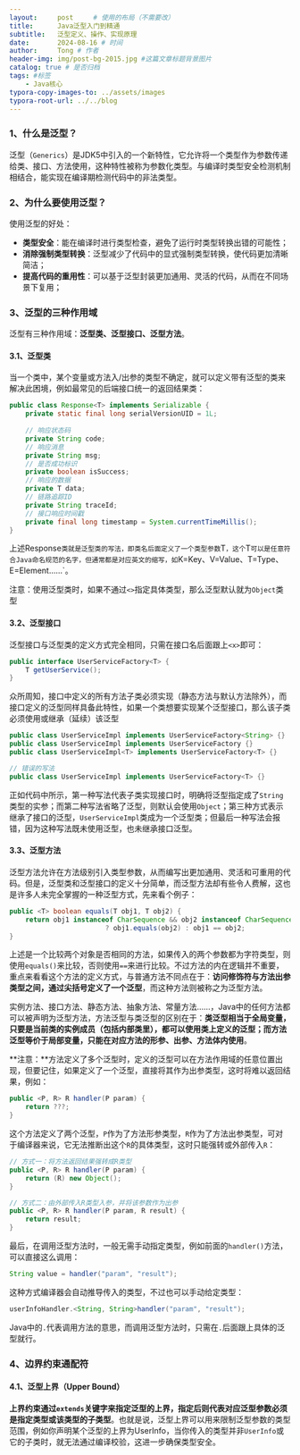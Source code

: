 ```yaml
---
layout:     post     # 使用的布局（不需要改）
title:      Java泛型入门到精通
subtitle:   泛型定义、操作、实现原理
date:       2024-08-16 # 时间
author:     Tong # 作者
header-img: img/post-bg-2015.jpg #这篇文章标题背景图片
catalog: true # 是否归档
tags: #标签
    - Java核心
typora-copy-images-to: ../assets/images
typora-root-url: ../../blog
---
```


### 1、什么是泛型？

泛型（`Generics`）是JDK5中引入的一个新特性，它允许将一个类型作为参数传递给类、接口、方法使用，这种特性被称为参数化类型。与编译时类型安全检测机制相结合，能实现在编译期检测代码中的非法类型。



### 2、为什么要使用泛型？

使用泛型的好处：

- **类型安全**：能在编译时进行类型检查，避免了运行时类型转换出错的可能性；
- **消除强制类型转换**：泛型减少了代码中的显式强制类型转换，使代码更加清晰简洁；
- **提高代码的重用性**：可以基于泛型封装更加通用、灵活的代码，从而在不同场景下复用；



### 3、泛型的三种作用域

泛型有三种作用域：**泛型类、泛型接口、泛型方法**。



#### 3.1、泛型类

当一个类中，某个变量或方法入/出参的类型不确定，就可以定义带有泛型的类来解决此困境，例如最常见的后端接口统一的返回结果类：

```java
public class Response<T> implements Serializable {
    private static final long serialVersionUID = 1L;
    
    // 响应状态码
    private String code;
    // 响应消息
    private String msg;
    // 是否成功标识
    private boolean isSuccess;
    // 响应的数据
    private T data;
    // 链路追踪ID
    private String traceId;
    // 接口响应时间戳
    private final long timestamp = System.currentTimeMillis();
}
```

上述Response`类就是泛型类的写法，即类名后面定义了一个类型参数`T`，这个`T`可以是任意符合Java命名规范的名字，但通常都是对应英文的缩写，如`K=Key、V=Value、T=Type、E=Element……`。

注意：使用泛型类时，如果不通过`<>`指定具体类型，那么泛型默认就为`Object`类型



#### 3.2、泛型接口

泛型接口与泛型类的定义方式完全相同，只需在接口名后面跟上`<x>`即可：

```java
public interface UserServiceFactory<T> {
    T getUserService();
}
```

众所周知，接口中定义的所有方法子类必须实现（静态方法与默认方法除外），而接口定义的泛型同样具备此特性，如果一个类想要实现某个泛型接口，那么该子类必须使用或继承（延续）该泛型

```java
public class UserServiceImpl implements UserServiceFactory<String> {}
public class UserServiceImpl implements UserServiceFactory {}
public class UserServiceImpl<T> implements UserServiceFactory<T> {}

// 错误的写法
public class UserServiceImpl implements UserServiceFactory<T> {}
```

正如代码中所示，第一种写法代表子类实现接口时，明确将泛型指定成了`String`类型的实参；而第二种写法省略了泛型，则默认会使用`Object`；第三种方式表示继承了接口的泛型，`UserServiceImpl`类成为一个泛型类；但最后一种写法会报错，因为这种写法既未使用泛型，也未继承接口泛型。



#### 3.3、泛型方法

泛型方法允许在方法级别引入类型参数，从而编写出更加通用、灵活和可重用的代码。但是，泛型类和泛型接口的定义十分简单，而泛型方法却有些令人费解，这也是许多人未完全掌握的一种泛型方式，先来看个例子：

```java
public <T> boolean equals(T obj1, T obj2) {
    return obj1 instanceof CharSequence && obj2 instanceof CharSequence 
                        ? obj1.equals(obj2) : obj1 == obj2;
}
```

上述是一个比较两个对象是否相同的方法，如果传入的两个参数都为字符类型，则使用`equals()`来比较，否则使用`==`来进行比较。不过方法的内在逻辑并不重要，重点来看看这个方法的定义方式，与普通方法不同点在于：**访问修饰符与方法出参类型之间，通过尖括号定义了一个泛型**，而这种方法则被称之为泛型方法。

实例方法、接口方法、静态方法、抽象方法、常量方法……，Java中的任何方法都可以被声明为泛型方法，方法泛型与类泛型的区别在于：**类泛型相当于全局变量，只要是当前类的实例成员（包括内部类里），都可以使用类上定义的泛型；而方法泛型等价于局部变量，只能在对应方法的形参、出参、方法体内使用**。

**注意：**方法定义了多个泛型时，定义的泛型可以在方法作用域的任意位置出现，但要记住，如果定义了一个泛型，直接将其作为出参类型，这时将难以返回结果，例如：

```java
public <P, R> R handler(P param) {
    return ???;
}
```

这个方法定义了两个泛型，`P`作为了方法形参类型，`R`作为了方法出参类型，可对于编译器来说，它无法推断出这个`R`的具体类型，这时只能强转或外部传入`R`：

```java
// 方式一：将方法返回结果强转成R类型
public <P, R> R handler(P param) {
    return (R) new Object();
}

// 方式二：由外部传入R类型入参，并将该参数作为出参
public <P, R> R handler(P param, R result) {
    return result;
}
```

最后，在调用泛型方法时，一般无需手动指定类型，例如前面的`handler()`方法，可以直接这么调用：

```java
String value = handler("param", "result");
```

这种方式编译器会自动推导传入的类型，不过也可以手动给定类型：

```java
userInfoHandler.<String, String>handler("param", "result");
```

Java中的`.`代表调用方法的意思，而调用泛型方法时，只需在`.`后面跟上具体的泛型就行。



### 4、边界约束通配符

#### 4.1、泛型上界（Upper Bound）

**上界约束通过`extends`关键字来指定泛型的上界，指定后则代表对应泛型参数必须是指定类型或该类型的子类型**。也就是说，泛型上界可以用来限制泛型参数的类型范围，例如你声明某个泛型的上界为UserInfo，当你传入的类型并非`UserInfo`或它的子类时，就无法通过编译校验，这进一步确保类型安全。









































































